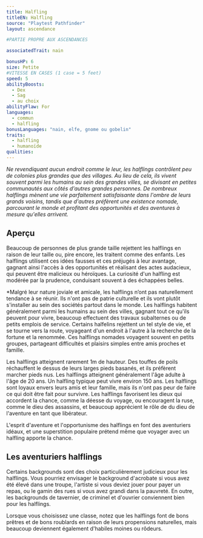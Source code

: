 ```yaml
---
title: Halfling
titleEN: Halfling
source: "Playtest Pathfinder"
layout: ascendance

#PARTIE PROPRE AUX ASCENDANCES

associatedTrait: nain

bonusHP: 6
size: Petite
#VITESSE EN CASES (1 case = 5 feet)
speed: 5
abilityBoosts:
  - Dex
  - Sag
  - au choix
abilityFlaw: For
languages:
  - commun
  - halfling
bonusLanguages: "nain, elfe, gnome ou gobelin"
traits:
  - halfling
  - humanoïde
qualities:
---
```

*Ne revendiquant aucun endroit comme le leur, les halflings contrôlent peu de colonies plus grandes que des villages. Au lieu de cela, ils vivent souvent parmi les humains au sein des grandes villes, se divisant en petites communautés aux côtés d'autres grandes personnes. De nombreux halflings mènent une vie parfaitement satisfaisante dans l'ombre de leurs grands voisins, tandis que d'autres préfèrent une existence nomade, parcourant le monde et profitant des opportunités et des aventures à mesure qu'elles arrivent.*

## Aperçu
Beaucoup de personnes de plus grande taille rejettent les halflings en raison de leur taille ou, pire encore, les traitent comme des enfants. Les halflings utilisent ces idées fausses et ces préjugés à leur avantage, gagnant ainsi l'accès à des opportunités et réalisant des actes audacieux, qui peuvent être malicieux ou héroïques. La curiosité d'un halfling est modérée par la prudence, conduisant souvent à des échappées belles.

*Malgré leur nature joviale et amicale, les halflings n’ont pas naturellement tendance à se réunir. Ils n'ont pas de patrie culturelle et ils vont plutôt s'installer au sein des sociétés partout dans le monde. Les halflings habitent généralement parmi les humains au sein des villes, gagnant tout ce qu'ils peuvent pour vivre, beaucoup effectuent des travaux subalternes ou de petits emplois de service. Certains halfelins rejettent un tel style de vie, et se tourne vers la route, voyageant d'un endroit à l'autre à la recherche de la fortune et la renommée. Ces halflings nomades voyagent souvent en petits groupes, partageant difficultés et plaisirs simples entre amis proches et famille.

Les halflings atteignent rarement 1m de hauteur. Des touffes de poils réchauffent le dessus de leurs larges pieds basanés, et ils préfèrent marcher pieds nus. Les halflings atteignent généralement l'âge adulte à l'âge de 20 ans. Un halfling typique peut vivre environ 150 ans. Les halflings sont loyaux envers leurs amis et leur famille, mais ils n'ont pas peur de faire ce qui doit être fait pour survivre. Les halflings favorisent les dieux qui accordent la chance, comme la déesse du voyage, ou encouragent la ruse, comme le dieu des assassins, et beaucoup apprécient le rôle de du dieu de l'aventure en tant que libérateur.

L'esprit d'aventure et l'opportunisme des halflings en font des aventuriers idéaux, et une superstition populaire prétend même que voyager avec un halfling apporte la chance.

## Les aventuriers halflings
Certains backgrounds sont des choix particulièrement judicieux pour les halflings. Vous pourriez envisager le background d'acrobate si vous avez été élevé dans une troupe, l'artiste si vous deviez jouer pour payer un repas, ou le gamin des rues si vous avez grandi dans la pauvreté. En outre, les backgrounds de tavernier, de criminel et d'ouvrier conviennent bien pour les halflings.

Lorsque vous choisissez une classe, notez que les halflings font de bons prêtres et de bons roublards en raison de leurs propensions naturelles, mais beaucoup deviennent également d'habiles moines ou rôdeurs.
